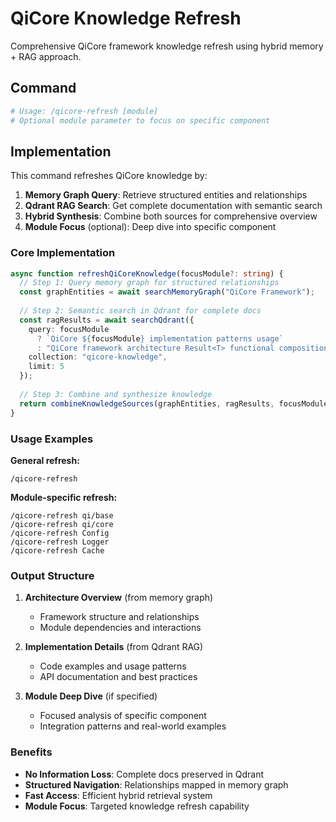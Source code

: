 # QiCore Knowledge Refresh

Comprehensive QiCore framework knowledge refresh using hybrid memory + RAG approach.

## Command
```bash
# Usage: /qicore-refresh [module]
# Optional module parameter to focus on specific component
```

## Implementation

This command refreshes QiCore knowledge by:

1. **Memory Graph Query**: Retrieve structured entities and relationships
2. **Qdrant RAG Search**: Get complete documentation with semantic search  
3. **Hybrid Synthesis**: Combine both sources for comprehensive overview
4. **Module Focus** (optional): Deep dive into specific component

### Core Implementation
```typescript
async function refreshQiCoreKnowledge(focusModule?: string) {
  // Step 1: Query memory graph for structured relationships
  const graphEntities = await searchMemoryGraph("QiCore Framework");
  
  // Step 2: Semantic search in Qdrant for complete docs
  const ragResults = await searchQdrant({
    query: focusModule 
      ? `QiCore ${focusModule} implementation patterns usage`
      : "QiCore framework architecture Result<T> functional composition",
    collection: "qicore-knowledge",
    limit: 5
  });
  
  // Step 3: Combine and synthesize knowledge
  return combineKnowledgeSources(graphEntities, ragResults, focusModule);
}
```

### Usage Examples

**General refresh:**
```
/qicore-refresh
```

**Module-specific refresh:**
```
/qicore-refresh qi/base
/qicore-refresh qi/core
/qicore-refresh Config
/qicore-refresh Logger  
/qicore-refresh Cache
```

### Output Structure

1. **Architecture Overview** (from memory graph)
   - Framework structure and relationships
   - Module dependencies and interactions
   
2. **Implementation Details** (from Qdrant RAG)
   - Code examples and usage patterns
   - API documentation and best practices
   
3. **Module Deep Dive** (if specified)
   - Focused analysis of specific component
   - Integration patterns and real-world examples

### Benefits

- **No Information Loss**: Complete docs preserved in Qdrant
- **Structured Navigation**: Relationships mapped in memory graph
- **Fast Access**: Efficient hybrid retrieval system
- **Module Focus**: Targeted knowledge refresh capability